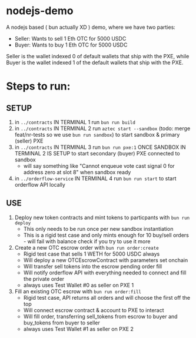 # nodejs-demo

A nodejs based ( bun actually XD ) demo, where we have two parties:
- Seller: Wants to sell 1 Eth OTC for 5000 USDC
- Buyer: Wants to buy 1 Eth OTC for 5000 USDC

Seller is the wallet indexed 0 of default wallets that ship with the PXE, while Buyer is the wallet indexed 1 of the default wallets that ship with the PXE.


# Steps to run:

## SETUP
1. in `../contracts` IN TERMINAL 1 run `bun run build`
2. in `../contracts` IN TERMINAL 2 run `aztec start --sandbox` (todo: merge feat/nr-tests so we use `bun run sandbox`) to start sandbox & primary (seller) PXE
3. in `../contracts` IN TERMINAL 3 run `bun run pxe:1` ONCE SANDBOX IN TERMINAL 2 IS SETUP  to start secondary (buyer) PXE connected to sandbox
    - will say something like "Cannot enqueue vote cast signal 0 for address zero at slot 8" when sandbox ready
4. in `../orderflow-service` IN TERMINAL 4 run `bun run start` to start orderflow API locally

## USE
1. Deploy new token contracts and mint tokens to particpants with `bun run deploy`
    - This only needs to be run once per new sandbox instantiation
    - This is a rigid test case and only mints enough for 10 buy/sell orders - will fail with balance check if you try to use it more
2. Create a new OTC escrow order with `bun run order:create`
    - Rigid test case that sells 1 WETH for 5000 USDC always
    - Will deploy a new OTCEscrowContract with parameters set onchain
    - Will transfer sell tokens into the escrow pending order fill
    - Will notify orderflow API with everything needed to connect and fill the private order
    - always uses Test Wallet #0 as seller on PXE 1
3. Fill an existing OTC escrow with `bun run order:fill`
    - Rigid test case, API returns all orders and will choose the first off the top
    - Will connect escrow contract & account to PXE to interact
    - Will fill order, transferring sell_tokens from escrow to buyer and buy_tokens from buyer to seller
    - always uses Test Wallet #1 as seller on PXE 2

